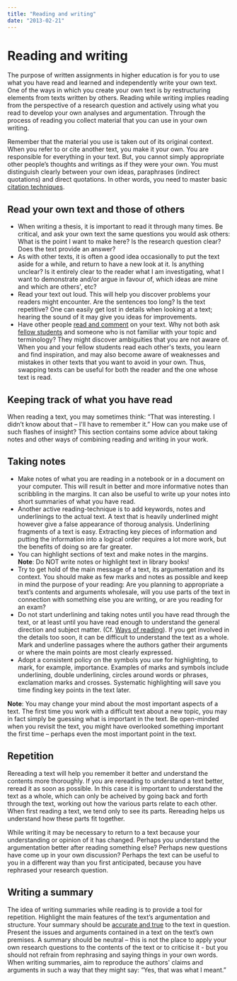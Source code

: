 ```yaml
---
title: "Reading and writing"
date: "2013-02-21"
---
```


# Reading and writing

The purpose of written assignments in higher education is for you to use what you have read and learned and independently write your own text. One of the ways in which you create your own text is by restructuring elements from texts written by others. Reading while writing implies reading from the perspective of a research question and actively using what you read to develop your own analyses and argumentation. Through the process of reading you collect material that you can use in your own writing.

Remember that the material you use is taken out of its original context. When you refer to or cite another text, you make it your own. You are responsible for everything in your text. But, you cannot simply appropriate other people’s thoughts and writings as if they were your own. You must distinguish clearly between your own ideas, paraphrases (indirect quotations) and direct quotations. In other words, you need to master basic [citation techniques](/en/sources-and-referencing/how-to-cite/).

## Read your own text and those of others

- When writing a thesis, it is important to read it through many times. Be critical, and ask your own text the same questions you would ask others: What is the point I want to make here? Is the research question clear? Does the text provide an answer?
- As with other texts, it is often a good idea occasionally to put the text aside for a while, and return to have a new look at it. Is anything unclear? Is it entirely clear to the reader what I am investigating, what I want to demonstrate and/or argue in favour of, which ideas are mine and which are others', etc?
- Read your text out loud. This will help you discover problems your readers might encounter. Are the sentences too long? Is the text repetitive? One can easily get lost in details when looking at a text; hearing the sound of it may give you ideas for improvements.
- Have other people [read and comment](/en/reading/study-groups/ "Study groups") on your text. Why not both ask [fellow students](/en/writing/the-writing-process/writing-groups/ "Writing groups") and someone who is not familiar with your topic and terminology? They might discover ambiguities that you are not aware of. When you and your fellow students read each other's texts, you learn and find inspiration, and may also become aware of weaknesses and mistakes in other texts that you want to avoid in your own. Thus, swapping texts can be useful for both the reader and the one whose text is read.

## Keeping track of what you have read

When reading a text, you may sometimes think: “That was interesting. I didn’t know about that – I'll have to remember it.” How can you make use of such flashes of insight? This section contains some advice about taking notes and other ways of combining reading and writing in your work.

## Taking notes

- Make notes of what you are reading in a notebook or in a document on your computer. This will result in better and more informative notes than scribbling in the margins. It can also be useful to write up your notes into short summaries of what you have read.
- Another active reading-technique is to add keywords, notes and underlinings to the actual text. A text that is heavily underlined might however give a false appearance of thoroug analysis. Underlining fragments of a text is easy. Extracting key pieces of information and putting the information into a logical order requires a lot more work, but the benefits of doing so are far greater.
- You can highlight sections of text and make notes in the margins. **Note**: Do NOT write notes or highlight text in library books!
- Try to get hold of the main message of a text, its argumentation and its context. You should make as few marks and notes as possible and keep in mind the purpose of your reading: Are you planning to appropriate a text’s contents and arguments wholesale, will you use parts of the text in connection with something else you are writing, or are you reading for an exam?
- Do not start underlining and taking notes until you have read through the text, or at least until you have read enough to understand the general direction and subject matter. (Cf. [Ways of reading](/en/reading/ways-of-reading/ "Ways of reading")). If you get involved in the details too soon, it can be difficult to understand the text as a whole. Mark and underline passages where the authors gather their arguments or where the main points are most clearly expressed.
- Adopt a consistent policy on the symbols you use for highlighting, to mark, for example, importance. Examples of marks and symbols include underlining, double underlining, circles around words or phrases, exclamation marks and crosses. Systematic highlighting will save you time finding key points in the text later.

**Note**: You may change your mind about the most important aspects of a text. The first time you work with a difficult text about a new topic, you may in fact simply be guessing what is important in the text. Be open-minded when you revisit the text, you might have overlooked something important the first time – perhaps even the most important point in the text.

## Repetition

Rereading a text will help you remember it better and understand the contents more thoroughly. If you are rereading to understand a text better, reread it as soon as possible. In this case it is important to understand the text as a whole, which can only be acheived by going back and forth through the text, working out how the various parts relate to each other. When first reading a text, we tend only to see its parts. Rereading helps us understand how these parts fit together.

While writing it may be necessary to return to a text because your understanding or opinion of it has changed. Perhaps you understand the argumentation better after reading something else? Perhaps new questions have come up in your own discussion? Perhaps the text can be useful to you in a different way than you first anticipated, because you have rephrased your research question.

## Writing a summary

The idea of writing summaries while reading is to provide a tool for repetition. Highlight the main features of the text’s argumentation and structure. Your summary should be [accurate and true](/en/sources-and-referencing/how-to-cite/#Distortion "How to cite") to the text in question. Present the issues and arguments contained in a text on the text’s own premises. A summary should be neutral – this is not the place to apply your own research questions to the contents of the text or to criticise it - but you should not refrain from rephrasing and saying things in your own words. When writing summaries, aim to reproduce the authors' claims and arguments in such a way that they might say: “Yes, that was what I meant.”
